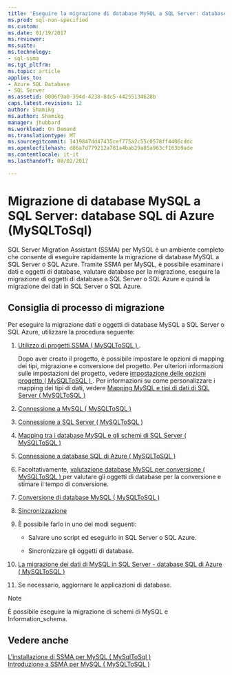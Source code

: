 ```yaml
---
title: 'Eseguire la migrazione di database MySQL a SQL Server: database SQL di Azure | Documenti Microsoft'
ms.prod: sql-non-specified
ms.custom: 
ms.date: 01/19/2017
ms.reviewer: 
ms.suite: 
ms.technology:
- sql-ssma
ms.tgt_pltfrm: 
ms.topic: article
applies_to:
- Azure SQL Database
- SQL Server
ms.assetid: 8006f9a0-394d-4238-8dc5-44255134628b
caps.latest.revision: 12
author: Shamikg
ms.author: Shamikg
manager: jhubbard
ms.workload: On Demand
ms.translationtype: MT
ms.sourcegitcommit: 1419847dd47435cef775a2c55c0578ff4406cddc
ms.openlocfilehash: d86a7d779212a781a4bab29a85a963cf163b9ade
ms.contentlocale: it-it
ms.lasthandoff: 08/02/2017

---
```

# <a name="migrating-mysql-databases-to-sql-server---azure-sql-db-mysqltosql"></a>Migrazione di database MySQL a SQL Server: database SQL di Azure (MySQLToSql)
SQL Server Migration Assistant (SSMA) per MySQL è un ambiente completo che consente di eseguire rapidamente la migrazione di database MySQL a SQL Server o SQL Azure. Tramite SSMA per MySQL, è possibile esaminare i dati e oggetti di database, valutare database per la migrazione, eseguire la migrazione di oggetti di database a SQL Server o SQL Azure e quindi la migrazione dei dati in SQL Server o SQL Azure.  
  
## <a name="recommended-migration-process"></a>Consiglia di processo di migrazione  
Per eseguire la migrazione dati e oggetti di database MySQL a SQL Server o SQL Azure, utilizzare la procedura seguente:  
  
1.  [Utilizzo di progetti SSMA &#40; MySQLToSQL &#41; ](../../ssma/mysql/working-with-ssma-projects-mysqltosql.md).  
  
    Dopo aver creato il progetto, è possibile impostare le opzioni di mapping dei tipi, migrazione e conversione del progetto. Per ulteriori informazioni sulle impostazioni del progetto, vedere [impostazione delle opzioni progetto &#40; MySQLToSQL &#41; ](../../ssma/mysql/setting-project-options-mysqltosql.md). Per informazioni su come personalizzare i mapping dei tipi di dati, vedere [Mapping MySQL e tipi di dati di SQL Server &#40; MySQLToSQL &#41;](../../ssma/mysql/mapping-mysql-and-sql-server-data-types-mysqltosql.md)  
  
2.  [Connessione a MySQL &#40; MySQLToSQL &#41;](../../ssma/mysql/connecting-to-mysql-mysqltosql.md)  
  
3.  [Connessione a SQL Server &#40; MySQLToSQL &#41;](../../ssma/mysql/connecting-to-sql-server-mysqltosql.md)  
  
4.  [Mapping tra i database MySQL e gli schemi di SQL Server &#40; MySQLToSQL &#41;](../../ssma/mysql/mapping-mysql-databases-to-sql-server-schemas-mysqltosql.md)  
  
5.  [Connessione a database SQL di Azure &#40; MySQLToSQL &#41;](../../ssma/mysql/connecting-to-azure-sql-db-mysqltosql.md)  
  
6.  Facoltativamente, [valutazione database MySQL per conversione &#40; MySQLToSQL &#41; ](../../ssma/mysql/assessing-mysql-databases-for-conversion-mysqltosql.md) per valutare gli oggetti di database per la conversione e stimare il tempo di conversione.  
  
7.  [Conversione di database MySQL &#40; MySQLToSQL &#41;](../../ssma/mysql/converting-mysql-databases-mysqltosql.md)  
  
8.  [Sincronizzazione](http://msdn.microsoft.com/en-us/ac993a6d-0283-4823-8793-6b217677dfa3)  
  
9. È possibile farlo in uno dei modi seguenti:  
  
    -   Salvare uno script ed eseguirlo in SQL Server o SQL Azure.  
  
    -   Sincronizzare gli oggetti di database.  
  
10. [La migrazione dei dati di MySQL in SQL Server - database SQL di Azure &#40; MySQLToSQL &#41;](../../ssma/mysql/migrating-mysql-data-into-sql-server-azure-sql-db-mysqltosql.md)  
  
11. Se necessario, aggiornare le applicazioni di database.  
  
> [!NOTE]  
> È possibile eseguire la migrazione di schemi di MySQL e Information_schema.  
  
## <a name="see-also"></a>Vedere anche  
[L'installazione di SSMA per MySQL &#40; MySqlToSql &#41;](../../ssma/mysql/installing-ssma-for-mysql-mysqltosql.md)  
[Introduzione a SSMA per MySQL &#40; MySQLToSQL &#41;](../../ssma/mysql/getting-started-with-ssma-for-mysql-mysqltosql.md)  
  


